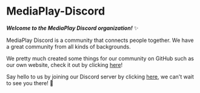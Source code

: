# MediaPlay-Discord
***Welcome to the MediaPlay Discord organization!*** ✨

MediaPlay Discord is a community that connects people together. We have a great community from all kinds of backgrounds.

We pretty much created some things for our community on GitHub such as our own website, check it out by clicking [here](https:/mediaplay-discord.github.io/)!

Say hello to us by joining our Discord server by clicking [here](https://discord.gg/5Tdke6dsaP), we can't wait to see you there! 👋
<!--Nevermind, this won't show up in front of the page anyway.-->

